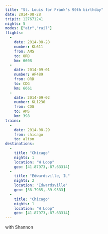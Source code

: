 ```yaml
---
title: "St. Louis for Frank's 90th birthday"
date: 2014-08-28
tripit: 127671241
nights: 5
modes: ["air","rail"]
flights:
  -
    date: 2014-08-28
    number: KL611
    from: AMS
    to: ORD
    km: 6608
  -
    date: 2014-09-01
    number: AF489
    from: ORD
    to: CDG
    km: 6661
  -
    date: 2014-09-02
    number: KL1230
    from: CDG
    to: AMS
    km: 398
trains:
  -
    date: 2014-08-29
    from: chicago
    to: alton
destinations:
  -
    title: "Chicago"
    nights: 1
    location: "W Loop"
    geo: [41.87973,-87.63314]
  -
    title: "Edwardsville, IL"
    nights: 2
    location: "Edwardsville"
    geo: [38.7985,-89.9533]
  -
    title: "Chicago"
    nights: 1
    location: "W Loop"
    geo: [41.87973,-87.63314]
---
```


with Shannon
